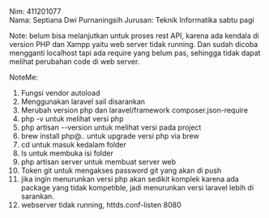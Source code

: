 <br> Nim: 411201077 </br>
Nama: Septiana Dwi Purnaningsih
Jurusan: Teknik Informatika sabtu pagi

Note: belum bisa melanjutkan untuk proses rest API, karena ada kendala di version PHP dan Xampp yaitu web server tidak running. Dan sudah dicoba mengganti localhost tapi ada require yang belum pas, sehingga tidak dapat melihat perubahan code di web server.

NoteMe: 
1. Fungsi vendor autoload
2. Menggunakan laravel sail disarankan
3. Merubah version php dan laravel/framework composer.json-require
4. php -v untuk melihat versi php
5. php artisan --version untuk melihat versi pada project
6. brew install php@.. untuk upgrade versi php via brew
7. cd untuk masuk kedalam folder
8. ls untuk membuka isi folder
9. php artisan server untuk membuat server web
10. Token git untuk mengakses password git yang akan di push
11. jika ingin menurunkan versi php akan sedikit komplek karena ada package yang tidak kompetible, jadi menurunkan versi laravel lebih di sarankan.
12. webserver tidak running, httds.conf-listen 8080
